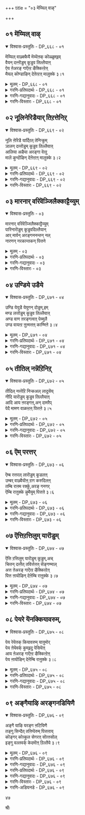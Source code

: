 +++
title = "०३ मॆय्यिल् वाऴ्"

+++


## ०१ मॆय्यिल् वाऴ्

<details open><summary>विश्वास-प्रस्तुतिः - DP_६६८ - ०१</summary>

मॆय्यिल् वाऴ्क्कैयै मॆय्यॆऩक् कॊळ्ळुम्इव्  
वैयन् दऩ्ऩॊडुम् कूडुव तिल्लैयाऩ्  
ऐय ऩेअरङ् गाऎऩ्ऱ ऴैक्किऩ्ऱेऩ्  
मैयल् कॊण्डाऴिन् देऩॆऩ्ऱऩ् मालुक्के ३।१
</details>

<details><summary>मूलम् - DP_६६८ - ०१</summary>

मॆय्यिल् वाऴ्क्कैयै मॆय्यॆऩक् कॊळ्ळुम्इव्  
वैयन् दऩ्ऩॊडुम् कूडुव तिल्लैयाऩ्  
ऐय ऩेअरङ् गाऎऩ्ऱ ऴैक्किऩ्ऱेऩ्  
मैयल् कॊण्डाऴिन् देऩॆऩ्ऱऩ् मालुक्के ३।१
</details>

<details><summary>गरणि-प्रतिपदार्थः - DP_६६८ - ०१</summary>

मॆय्=सत्यवु,, इल्=अल्लद, वाऴ् क्कैयै=बाळ्वॆयन्नु, मॆय्=सत्य, ऎन्=ऎन्दु, कॊळ्ळुम्=भाविसुव\(तिळियुव\), इवैयम् तन्नॊडुम्=ई लोकदवरॊडनॆ, कूडुवदु इल्लै=कूडिकॊळ्ळुवुदु इल्ल, यान्=नानु, ऐयने=स्वामी, अरङ्गा=श्रीरङ्गनाथा, ऎन्ऱु=ऎन्दु, अऴैक्किन्ऱेन्=कूगुत्तिद्देनॆ, ऎन् तन्=नन्न, मालुक्के=स्वामिगागिये, मैयल् कॊण्डु=व्यामोहगॊण्डु, ऒऴिन्देन्=उळिदिद्देनॆ.
</details>

<details><summary>गरणि-गद्यानुवादः - DP_६६८ - ०१</summary>

सत्यवल्लद बाळ्वॆयन्नु सत्यवॆन्दु भाविसुव ई लोकदवरॊडनॆ नानु कूडिकॊळ्ळूवुदिल्ल. स्वामी श्रीरङ्गनाथा ऎन्दु कूगिकरॆयुत्तिद्देनॆ. नन्न स्वामिगागिये व्यामोहगॊण्डु उळिदिद्देनॆ.\(१\)
</details>

<details><summary>गरणि-विस्तारः - DP_६६८ - ०१</summary>

कुलशेखररु हेळुत्तारॆ- ई लोकद जनरु तम्म बाळ्वॆयन्नु कुरितु तप्पु तिळिदुकॊण्डिद्दारॆ. इहलोकद बाळ्वॆ स्थिरवल्लद्दु, सत्यवल्लद्दु. अदु अळियतक्कद्दु. इन्थ अनिश्चितवू अस्थिरवू असत्यवू आदद्दन्ने सत्यवॆन्दू स्थिरवॆन्दू तिळिदिद्दारॆ. निश्चिन्तरागि अवरु हागॆये जीवन नडसुत्तारॆ. स्वामी, निन्न कृपॆयिन्द ननगॆ इदर ऒळगुट्टिन अरिवागिदॆ. आद्दरिन्दले नानु इहलोकद जनरॊडनॆ कलॆतुकॊळ्ळुवुदिल्ल. अवरिन्द दूरवाद मेलॆ नानु ऒण्टिजीवनवन्नु नडसलारॆ. निन्नन्नु “स्वामी श्रीरङ्गनाथा”ऎन्दुकूगि करॆयुत्तेनॆ, निन्नल्लिये व्यामोहगॊण्डिद्देनॆ. अदरिन्दले नानु इन्नू उळिदुकॊण्डिद्देनॆ. स्वामी, नन्नन्नु उद्धरिसु.

ई लोकद बाळ्वॆयल्लि ऎरडु बगॆ- इल्लि बाळुववर जॊतॆयल्लि अवरन्तॆ नडॆदुकॊण्डु, जीवन नडसुवुदु ऒन्दु बगॆय बाळ्वॆ. अदन्नु लौकिक जीवन अथवा प्रापञ्चिक जीवन ऎन्नुत्तारॆ. लौकिक जीवनदल्लि इन्द्रियगळ सुखभोगगळिगे स्थान. अदरल्लि मोहगॊण्डु अनित्यवाद ई जीवनवन्नु नित्यवॆन्दु भाविसुत्ता तम्मन्ने तावु हाळुमाडिकॊळ्ळुवुदु. इन्नॊन्दु बगॆय जीवनवॆन्नुवुदु भगवन्तनन्नु आश्रयिसि बाळुवुदु. लौकिकरिन्द दूरसरिद हॊरतु भगवन्तनल्लि ममतॆ हॆच्चुवुदिल्ल. भगवन्तनॊब्बने सत्यवू शाश्वतवू ऎन्दु दृढवागि नम्बि, अवनल्लि शरणागि, अवनन्नु पडॆयुवुदक्कॆ सतत प्रयत्न माडुत्ता बाळुवुदु.इदु पारमार्थिक जीवन. कुलशेखररु ई बाळ्वॆय श्रेष्ठतॆयन्नु सारि हेळुत्तिद्दारॆ.

३९
</details>

## ०२ नूलिनेरिडैयार् तिऱत्तेनिऱ्

<details open><summary>विश्वास-प्रस्तुतिः - DP_६६९ - ०२</summary>

नूलि ऩेरिडै यार्दिऱत् तेनिऱ्कुम्  
ञालन् दऩ्ऩॊडुम् कूडुव तिल्लैयाऩ्  
आलिया अऴैया अरङ्गा वॆऩ्ऱु  
मालॆ ऴुन्दॊऴिन् देऩॆऩ्ऱऩ् मालुक्के ३।२
</details>

<details><summary>मूलम् - DP_६६९ - ०२</summary>

नूलि ऩेरिडै यार्दिऱत् तेनिऱ्कुम्  
ञालन् दऩ्ऩॊडुम् कूडुव तिल्लैयाऩ्  
आलिया अऴैया अरङ्गा वॆऩ्ऱु  
मालॆ ऴुन्दॊऴिन् देऩॆऩ्ऱऩ् मालुक्के ३।२
</details>

<details><summary>गरणि-प्रतिपदार्थः - DP_६६९ - ०२</summary>

नूलिन्=दारक्कॆ, नेर्=समनाद, इडैयार्=नडुवुळ्ळवर, तिऱत्ते=रीतियल्लिये, निऱ् कुम्=इरुव, ञालम् तन्नॊडुम्=ई जगत्तिनॊडनॆ, कूडुवदिल्लैयान्=नानु सेरुवुदिल्ल, आलिया=आलिसिदरू, अऴैया=कूगिदरू, अरङ्गा ऎन्ऱु=श्रीरङ्गनाथा ऎन्दु, माल् ऎऴुन्दु=मोहगॊण्डु, ऒऴिन्देन्=अळिदु उळिदु इरुवॆनु, ऎन् तन्=नन्न, मालुक्के=स्वामिगागिये.
</details>

<details><summary>गरणि-गद्यानुवादः - DP_६६९ - ०२</summary>

दारक्कॆ समनाद नडुवुळ्ळवर रीतियल्लिये इरुव ई जगत्तिनॊडनॆ नानु कूडिकॊळ्ळुवुदिल्ल. आलिसिदरू कूगिदरू श्रीरङ्गनाथा ऎन्दु मोहगॊण्डु, नन्न स्वामिगागिये अळिदु उळिदु इद्देनॆ.\(२\)
</details>

<details><summary>गरणि-विस्तारः - DP_६६९ - ०२</summary>

“दारक्कॆ समनाद नडुवुळ्ळवरु”-नारियरु. नारियर नडुवु दारविद्दन्तॆ बलु सण्णऎन्दु हेळुव मातु इदु. नारियरन्नु वर्णिसुव विषयदल्लि, अवर सौन्दर्यवन्नु हेळुवुदरल्लि गमनक्के बरुवुदु नडुवू ऒन्दु. ई ऒन्दु अंशदिन्दले कुलशेखररु नारियरु देहसौन्दर्यवन्नुळ्ळवरु ऎन्दु सूचिसुत्तिद्दारॆ.

“दारक्कॆ समनाद नडुवुळ्ळवर रीतियल्ले इरुव ई जगत्तु”-हॆण्णिन सृष्टिये गण्डसन्नु बन्धनक्कॆ सिलुकिसिकॊळ्ळुवुदक्कॆ. अवर रूप,लावण्य, तळुकु बळुकुगळु गण्डसन्नु ई प्रपञ्चक्कॆ कट्टिहाकुत्तवॆ. गण्डसु हॆङ्गसिन कडॆगॆ ऒलिदनॆन्दरॆ, भगवन्तन कडॆय गमनक्कॆ अळुकु बन्दन्तॆये. ई जगत्तू अन्थाद्दे. अदु बहळ आकर्षणीय. मानवनन्नु तन्न कडॆगॆ सॆळॆयुत्तदॆ. अदक्कॆ कट्टिबिद्दवनु, भगवन्तन कृपाकटाक्षद हॊरतु जनन मरण प्रवाहदल्लि सिक्कि तॊळलाडुत्तले इरबेकागुवुदु.

कुलशेखररु भगवन्तनल्लि मॊरॆयिडुत्तारॆ-स्वामी, प्रकृतिय सॆळॆतक्कॆ नानु ऒळगागुवुदिल्ल. जगत्तिन तोरिकॆय सुखसन्तोषगळिगॆ नानु कट्टुबीळुवुदिल्ल. ई जगत्तिन जनर सङ्गवागलि सहवासवागलि ननगॆ बेड. नानु एने केळलि, नन्न किविगॆ एने बीळलि अदु श्रीरङ्गनाथनाद निन्न विषयवे. नानु नुडियुवुदॆल्लवू निन्न विषयवे. नानु करॆदरागलि, कूगिदरागलि अदु “रङ्गनाथ”ऎम्ब निन्न हॆसरे. नन्न स्वामियाद निनगागिये नन्न जीववन्नु बिगिहिडिदिट्टुकॊण्डिद्देनॆ. ननगॆ बेडवाद ई जगत्तिनल्लि गत्यन्तरविल्लदॆ उळिदुकॊण्डिद्देनॆ. स्वामी, नीनु नन्नल्लि कृपॆतोरि, नन्नन्नु उद्धरिसु.

४०
</details>

## ०३ मारनार् वरिवॆञ्जिलैक्काट्टैय्युम्

<details open><summary>विश्वास-प्रस्तुतिः - ०३</summary>

मारनार् वरिवॆञ्जिलैक्काट्टैय्युम्  
पारिनारॊडुम् कूडुवदिल्लैयान्  
आर् मार्वन् अरङ्गननन्तन् नल्  
नारणन् नरकान्तकन् पित्तने
</details>

<details><summary>मूलम् - ०३</summary>

मारनार् वरिवॆञ्जिलैक्काट्टैय्युम्  
पारिनारॊडुम् कूडुवदिल्लैयान्  
आर् मार्वन् अरङ्गननन्तन् नल्  
नारणन् नरकान्तकन् पित्तने
</details>

<details><summary>गरणि-प्रतिपदार्थः - ०३</summary>

मारनार्=कामदेवन, वरि=कोमलवाद\(आकर्षकवाद\)वॆम्=तीक्ष्णवाद, शिलैक्कू=बिल्लिगॆ, आळ् शॆय्युम्=सेवॆसल्लिसुव\(ऊळिग माडुव\), पारिनारॊडुम्=ई प्रपञ्चद जनरल्लि, यान्=नानु, कूडुवदिल्लै=कूडियाडुवुदिल्ल\(कूडिकॊळ्ळुवुदिल्ल\). आरम्=हारवन्नु, मार्वन्=ऎदॆयल्लि धरिसिदवनाद, अनन्तन्=अनन्तनाद, नल्=सकलसद्गुणगळ, नारणन्=नारायणनाद, नरक अन्तकन्=नरकवन्नु कॊनॆगाणिसुववनाद\(नरकासुरनन्नु कॊन्दवनाद\) अरङ्गन्=श्रीरङ्गनाथनल्लि, पित्तने=मोहगॊण्डवने नानु.
</details>

<details><summary>गरणि-गद्यानुवादः - ०३</summary>

कामदेवन कोमलवाद क्रूरवाद बिल्लिगॆ ऊळिग माडुव ई प्रपञ्चद जनरॊडनॆ नानु कूडुवुदिल्ल. ऎदॆयल्लि हारवन्नु धरिसिरुव, अनन्तनागिरुव, सकलसद्गुणगळ नारायणनाद, नरकान्तकनाद श्रीरङ्गनाथनल्लिये मोहगॊण्डवनु नानु.\(३\)
</details>

<details><summary>गरणि-विस्तारः - ०३</summary>

यारल्लि, एतक्कागि ऊळिग माडुवुदु श्रेयस्कर? कुलशेखररु इदन्नु मनमुट्टुवन्तॆ इल्लि हेळिद्दारॆ-

चतुर्विध पुरुषार्थगळल्लि कामक्कागि दुडियुवुदे?मोक्षक्कागि दुडियुवुदे? कामक्कागि दुडियबेकॆन्दरॆ कामदेवनिगॆ सेवॆसल्लिसबेकु. कामक्कॆ ऒडॆयने कामदेव. ऎल्ल बगॆय प्रापञ्चिक आशॆयन्नु प्रचोदिसुववने अवनु. अवन बिल्लु मधुरवाद कब्बिनजल्लॆ. बाणगळु सुन्दरवाद हूगळु. आ बाणगळु ऎष्टु सुन्दरवो अष्टे हरितवागि क्रूरवागिरुवुवु. अदक्कॆ ऒळगादरॆ, मनुष्यनु क्षणिकवाद प्रापञ्चिक सुखक्के ऒळपडुत्तानॆ. अदरिन्द, तृप्तियुण्टागद आशॆहॆच्चुत्तले होगुवुदु. अदर अन्तिमफलयातनॆ, सङ्कट मत्तु दुर्गति.

कामद बदलागि मोक्षक्कागि दुडियबेकॆन्दरॆ, कामदेवनिगिन्त बलुसुन्दरनाद भगवन्तनन्नु आश्रयिसबेकु. भगवन्तनु अनन्तवाद स्वरूपस्वभावगळन्नुळ्ळवनु. सकलसद्गुणगळिगॆ आकरनाद श्रीमन्नारायणनु. नरकासुरनन्नु संहरिसि, चेतनरन्नॆल्ला नरकदिन्द पारुमाडतक्कवनु. अवने श्रीरङ्गनाथनू. अवनिन्दले मोक्ष दॊरॆयुवुदु. अवनिगे ऊळिग माडबेकु.

कुलशेखररु देवरल्लि मॊरॆयिडुत्तारॆ-स्वामी, नानु आशॆगॆ अडियाळल्ल. प्रापञ्चिक सुख ननगॆ बेड. प्रापञ्चिकर हादियन्नु नानु तुळियुवुदिल्ल. सकलसद्गुणसम्पन्ननाद निन्नन्नु नम्बि, निनगॆ सेवॆ सल्लिसुत्तेनॆ. जनन मरणद सुळियिन्द नन्नन्नु उद्धरिसु.

४१
</details>

## ०४ उण्डिये उडैये

<details open><summary>विश्वास-प्रस्तुतिः - DP_६७१ - ०४</summary>

उण्डि येयुडै येयुगन् दोडुम्,इम्  
मण्ड लत्तॊडुम् कूडुव तिल्लैयाऩ्  
अण्ड वाण ऩरङ्गऩ्वऩ् पेय्मुलै  
उण्ड वायऩ्ऱ ऩुऩ्मत्तऩ् काण्मिऩे ३।४
</details>

<details><summary>मूलम् - DP_६७१ - ०४</summary>

उण्डि येयुडै येयुगन् दोडुम्,इम्  
मण्ड लत्तॊडुम् कूडुव तिल्लैयाऩ्  
अण्ड वाण ऩरङ्गऩ्वऩ् पेय्मुलै  
उण्ड वायऩ्ऱ ऩुऩ्मत्तऩ् काण्मिऩे ३।४
</details>

<details><summary>गरणि-प्रतिपदार्थः - DP_६७१ - ०४</summary>

उण्डिये=आहारवन्नु, उडैये=वस्त्रवन्ने \(उडुगॆयन्ने\)उहन्दु=आशिदि, ओडुम्=ओडुत्तिरुव, इ मण्डलत्तॊडुम्=ई भूमण्डलदॊडनॆ, यान्=नानु, कूडुवदिल्लै=कूडिकॊळ्ळुवुदिल्ल, अण्डवाणन्=ब्रह्माण्डदल्लॆल्ला नॆलसिरुववनू, वल्=बलिष्ठळाद, पेय्=राक्षसिय, मुलै=मॊलॆयन्नु, उण्डवायन्=उण्ड बायुळ्ळवनू आद, अरङ्गन् तन्=श्रीरङ्गनाथन, उन्मत्तन्=हुच्चुहिडिदवनागि, काण्मिने=नोडिरि\(काणिरि\).
</details>

<details><summary>गरणि-गद्यानुवादः - DP_६७१ - ०४</summary>

उणिसन्ने उडुगॆयन्ने आशिसि ओडुव ई भूमण्डलदॊडनॆ नानु कूडिकॊळ्ळुवुदिल्ल. ब्रह्माण्डवॆल्लवन्नू व्यापिसिरुववनू बलिष्ठळाद राक्षसिय मॊलॆयन्नुण्ड बायुळ्ळवनू आद श्रीरङ्गनाथनल्लिये नानु उन्मत्तनागिद्देनॆ.\(४\)
</details>

<details><summary>गरणि-विस्तारः - DP_६७१ - ०४</summary>

भूमण्डलद जनर परदटवॆल्ल एतक्कागि? जन विधविधवाद कॆलसगळल्लि तॊडगि तॊळलुवुदादरू एतक्कॆ? अवर हॊट्टॆय हसिवन्नु नीगिसलु, हॊरगिन बिसिलु मळॆ चळिगाळिगळिन्द मैयन्नु कापाडिकॊळ्ळुवुदक्कॆ अल्लवे? हिडि कूळिगागि, गेणुबट्टॆगागि मनुष्यन श्रेष्ठ जीवनवन्नु सूरॆगॊळ्ळुवुदे? अवन आशॆ हॊट्टॆबट्टॆगळिन्द मात्रवे मुगियुवुदे? आ आशॆगॆ मितियिदॆये? दुडिदष्टू पडॆदष्टू तृप्तियागुवुदे? अपरूपवाद मानव जीवनवन्नु इष्टक्के सीमितगॊळिसबहुदे?इदरिन्द याव पुरुषार्थद साधनॆयादन्तॆ?

भूमिय मेलॆ हुट्टि हॊट्टॆबट्टॆगागि दुडियुवुदेनू तप्पिद्दल्ल. आदरॆ, जन्मवन्नु सार्थकगॊळिसलु मनस्सन्नु, गमनवन्नु भगवन्तन कडॆगॆ हरिसबेकु. सर्वव्यापियाद भगवन्तनन्नु कामिसि अवनन्नु पडॆयलु सर्वप्रयत्न माडबेकादद्दु मनुष्यन कर्तव्य.

कुलशेखररु भगवन्तनल्लि मॊरॆयिडुत्तारॆ-स्वामी, उणिसु उडुगॆगळ चपलक्कॆ कट्टिबिद्दु अवक्कागि तॊळलुव प्रापञ्चिकर सहवासवन्नु नानॊल्लॆ. ब्रह्माण्डदल्लि ऎल्लॆल्लियू व्यापिसिरुव अद्भुतकारियाद, ऎल्लक्कू ऒडॆयनाद निन्नल्लिये ननगॆ ऎल्ल व्यामोहवू. आद्दरिन्द ननगॆ आश्रयकॊट्टु, नन्नन्नु कापाडु.

४२
</details>

## ०५ तीतिल् नन्नॆऱिनिऱ्

<details open><summary>विश्वास-प्रस्तुतिः - DP_६७२ - ०५</summary>

तीदिल् नऩ्ऩॆऱि निऱ्कअल् लादुसॆय्  
नीदि यारॊडुम् कूडुव तिल्लैयाऩ्  
आदि आय ऩरङ्गऩ्,अन् दामरैप्  
पेदै मामण वाळऩ्ऱऩ् पित्तऩे ३।५
</details>

<details><summary>मूलम् - DP_६७२ - ०५</summary>

तीदिल् नऩ्ऩॆऱि निऱ्कअल् लादुसॆय्  
नीदि यारॊडुम् कूडुव तिल्लैयाऩ्  
आदि आय ऩरङ्गऩ्,अन् दामरैप्  
पेदै मामण वाळऩ्ऱऩ् पित्तऩे ३।५
</details>

<details><summary>गरणि-प्रतिपदार्थः - DP_६७२ - ०५</summary>

तीदु=दोषगळु, इल्=इल्लद, नल्=उत्तमवाद, नॆऱि=धर्ममर्गवु, निऱ् क=इरलागि, अल्लादु=अदक्कॆ व्यतिरिक्तवादद्दन्नु, शॆय्=माडुव, नीतियारॊडुम्=नीतिवन्तरॊडनॆ, यान्=नानु, कूडुवदिल्लै=कूडिकॊळ्ळुवुदिल्ल, आदि=ऎल्लक्कू आदियादवनाद, आयन्=गोवळनागि अवतरिसिद, अरङ्गन्=श्रीरङ्गनाथनाद, अम्=सुन्दरवाद, तामरै=तावरॆयल्लिय, पेदै=हॆण्णाद, मा=लक्ष्मीदेविय, मणवाळन् तन्=गण्डनल्लि, पित्तने=मोहगॊण्डवने.
</details>

<details><summary>गरणि-गद्यानुवादः - DP_६७२ - ०५</summary>

दोषगळिल्लद उत्तमवाद धर्ममार्गविरलागि, अदक्कॆ विरुद्धवागि नडॆदुकॊळ्ळुव नीतिवन्तरॊडनॆ नानु कूडिकॊळ्ळुवुदिल्ल. ऎल्लक्कू आदियाद, गोवळनाद, श्रीरङ्गनाथनाद, सुन्दरवाद तावरॆयल्लिय हॆण्णाद महालक्ष्मिय गण्डनल्लि नानु मोहगॊण्डवने.\(५\)
</details>

<details><summary>गरणि-विस्तारः - DP_६७२ - ०५</summary>

भूमिय मेलॆ हुट्टीदवरु नडॆदुकॊळ्ळबेकाद मार्गविदॆ. आचारविदॆ. संस्कृतियिदॆ. अदु दोषविल्लद्दु. शुद्धवादद्दु. जीवनवन्नु पवित्रगॊळिसतक्कद्दु. आ सन्मार्गवन्नु अनुसरिसि नडॆदु मनुष्यनु उन्नतियन्नु पडॆयबेकु.

आदरॆ, ई लोकद जन प्रापञ्चिकरु. अवरिगॆ ई सन्मार्ग बेड. अदन्नु अवरु बदिगॊत्ति, अदक्कॆ विरुद्धवाद्दन्ने नीतियॆन्दु भाविसि, नम्बि हागॆये नडॆदुकॊळ्ळुत्तारॆ.

कुलशेखररु भगवन्तनल्लि मॊरॆयिडुत्तारॆ;स्वामी, तप्पुहादि हिडिदिरुव लोकद जनद सहवास ननगॆ बेड. ऎल्लक्कू “आदि”ऎनिसिकॊण्ड, गॊल्लर कुलदल्लि\(श्रीकृष्णनागि\)हुट्टि ऎल्लरिगू सुलभसाध्यनॆनिसिकॊण्ड, सॊबगिन तावरॆयल्लि हुट्टिद श्रीदेविगॆ वल्लभनाद, ईग श्रीरङ्गदल्लि नॆलॆसिरुव श्रीरङ्गनाथनाद निन्नल्लिये ननगॆ ऎल्ल व्यामोहवू. स्वामी, नन्नन्नु उद्धरिसु.
</details>

## ०६ ऎम् परत्तर्

<details open><summary>विश्वास-प्रस्तुतिः - DP_६७३ - ०६</summary>

ऎम्ब रत्तरल् लारॊडुम् कूडलऩ्  
उम्बर् वाऴ्वैयॊऩ् ऱाग करुदिलऩ्  
तम्बि राऩम रर्क्कु,अरङ् गनगर्  
ऎम्बि राऩुक्कॆ ऴुमैयुम् पित्तऩे ३।६
</details>

<details><summary>मूलम् - DP_६७३ - ०६</summary>

ऎम्ब रत्तरल् लारॊडुम् कूडलऩ्  
उम्बर् वाऴ्वैयॊऩ् ऱाग करुदिलऩ्  
तम्बि राऩम रर्क्कु,अरङ् गनगर्  
ऎम्बि राऩुक्कॆ ऴुमैयुम् पित्तऩे ३।६
</details>

<details><summary>गरणि-प्रतिपदार्थः - DP_६७३ - ०६</summary>

ऎम्=नन्न, परत्तर्=कडॆयवरु, अल्लारॊडुम्=अल्लदवरॊडनॆ, कूडलन्=कूडुवुदिल्ल, उम्बर्=देवतॆगळ, वाऴ् वै=बाळ्वॆयन्नु, ऒन्ऱु आह=यावॊन्दु पुरुषार्थवॆन्दू, करुदलन्=भाविसुवुदिल्ल, अमरर् क्कू=अमररिगॆ, तम् पिरान्=स्वामियागि, अरङ्गम् नगर्=श्रीरङ्गवॆम्ब पट्टणद, ऎम्=नन्न, पिरानुक्कू=स्वामिगॆ, ऎऴुमैयुम्=ऎच्चरगॊण्डागिनिन्दलू, पित्तने=मोहगॊण्डवने.
</details>

<details><summary>गरणि-गद्यानुवादः - DP_६७३ - ०६</summary>

नन्न कडॆयवरल्लदवरॊडनॆ नानु कूडिकॊळ्ळुवुदिल्ल. देवतॆगळ बाळ्वॆयन्नु यावॊन्दु पुरुषार्थवॆन्दू भाविसुवुदिल्ल. अमररिगॆ स्वामियागि श्रीरङ्गवॆम्ब नगरद नन्न स्वामियल्लि नानु ऎच्चरगॊण्डागिनिन्दलू व्यामोहगॊण्डवने.\(६\)
</details>

<details><summary>गरणि-विस्तारः - DP_६७३ - ०६</summary>

“नन्न कडॆयवरु”-ऎन्दरॆ, संसारदल्लि बेसरवन्नू कैङ्कर्यदल्लि आसक्तियन्नू पडॆदवरु-पारमार्थिकरु. अवरु लौकिक विषयगळल्लि मनस्सन्नु ओडिसुवुदिल्ल. भूमिय मेलॆ जन्मतळॆदद्दरिन्द, जनर जॊतॆयल्लि इरबेकु, बॆळॆयबेकु, बाळबेकु. अवरिगॆ प्रापञ्चिक सुखसन्तोषगळु बेड. आदरॆ, अवरिगॆ पारमार्थिक विषयगळु ऎन्दरॆ ऎल्लू इल्लद आशॆ. भगवन्तनिगॆ सम्बन्धिसिद विषयगळन्नु, कतॆगळन्नु हेळुत्ता केळुत्ता, भगवत्सम्बन्धवाद कैङ्कर्यगळन्नु उत्साहदिन्द नडसुत्ता, भगवच्चिन्तनॆ माडुत्ता, भगवन्नामस्मरणॆ माडुत्ता तम्म कालवन्नु कळॆयुववरु अवरु.

देवतॆगळ जीवन सार्थकवल्लद्दु. अवरु सदा सुखभोगगळल्लि तॊडगिरुवुदेनो दिट. आदरॆ, अदु याव पुरुषार्थ?

अमररादरो नित्यसूरिगळु. “मोक्ष”वन्नु गळिसिकॊण्डु वैकुण्ठदल्लि भगवन्तन सान्निध्यदल्लि अवनिगॆ सेवॆ सल्लिसिकॊण्डु शाश्वतवागि इरुववरु.

अदे रीतियल्लि, भूलोक वैकुण्ठवॆनिसिद श्रीरङ्गनगरदल्लि श्रीरङ्गनाथस्वामिय सेवॆयल्लिये निरतरागिरतक्कवरू नित्यसूरिगळे. इल्लिय जीवन मुगिद बळिक अवरिगॆ वैकुण्ठवे प्राप्ति.

कुलशेखररु भगवन्तनन्नु बेडिकॊळ्ळुत्तारॆ-स्वामी, ननगॆ ई जीवनदल्लि बेसरवागिदॆ.निन्न प्रीतिय नित्यसूरिगळन्तॆ शाश्वतवागि निन्न सेवॆ माडुवुदन्नु ननगॆ करुणिसु.

“ऎऴुमैयुम्”-ऎम्बुदक्कॆ “भूमिय मेलॆ कण्णुबिट्टदिनदिन्दलू\(हुट्टिदागिनिन्दलू\) “ऎन्दू, “निद्दॆयिन्द ऎच्चरगॊण्डागलॆल्ला”ऎन्दू “भगवत्सेवॆय हिरिमॆय ज्ञानोदयवादागिनिन्दलू”ऎन्दू अर्थमाडबहुदॆनिसुत्तदॆ. सामान्यवाद “ऎच्चरदल्लि”ऎम्ब मातिनिन्द अदन्नु इल्लि विवरिसलागिदॆ.

४४
</details>

## ०७ ऎत्तिऱत्तिलुम् यारॊडुम्

<details open><summary>विश्वास-प्रस्तुतिः - DP_६७४ - ०७</summary>

ऎत्ति ऱत्तिलुम् यारॊडुम् कूडुम्,अच्  
चित्तन् दऩ्ऩैत् तविर्त्तऩऩ् सॆङ्गण्माल्  
अत्त ऩेअरङ् गाऎऩ्ऱ ऴैक्किऩ्ऱेऩ्  
पित्त ऩायॊऴिन् देऩॆम्बि राऩुक्के ३।७
</details>

<details><summary>मूलम् - DP_६७४ - ०७</summary>

ऎत्ति ऱत्तिलुम् यारॊडुम् कूडुम्,अच्  
चित्तन् दऩ्ऩैत् तविर्त्तऩऩ् सॆङ्गण्माल्  
अत्त ऩेअरङ् गाऎऩ्ऱ ऴैक्किऩ्ऱेऩ्  
पित्त ऩायॊऴिन् देऩॆम्बि राऩुक्के ३।७
</details>

<details><summary>गरणि-प्रतिपदार्थः - DP_६७४ - ०७</summary>

ऎत्तिऱत्तिलुम्=याव विषयदल्लियादरू, याव रीतियल्लियादरू, यारॊडुम्=यार जॊतॆयल्लियादरू, कूडुम्=कूडिकॊण्डुबिडुव, अच्चित्तम् तन्नै=आ मनस्सन्नु, तविर् त्तनन्=तप्पिसिदवनु, शॆङ्गण् माल्=कॆन्दावरॆय कण्णुळ्ळ सर्वेश्वरनु\(नीने\), अत्तने=स्वामिये\(तन्दॆये\), अरङ्गा ऎन्ऱु=श्रीरङ्गा ऎन्दु, अऴैक्किन्ऱेन्=कूगि करॆयुत्तिद्देनॆ, ऎम् पिरानुक्के=नन्न स्वामिगॆये, पित्तन् आय्=मोहगॊण्डवनागि, ऒऴन्देन्=अळिदुळिदिद्देनॆ.
</details>

<details><summary>गरणि-गद्यानुवादः - DP_६७४ - ०७</summary>

याव विषयदल्लादरू याव रीतियल्लादरू यारॊडनॆयादरू कूडिकॊण्डुबिडुव आ मनस्सन्नु तप्पिसिदवनु कॆन्दावरॆय कण्णुळ्ळ सर्वेश्वरनाद नीने. तन्दॆये\(स्वामिये\) श्रीरङ्गा ऎन्दु कूगि करॆयुत्तिद्देनॆ. नन्न स्वामिगॆये नानु मोहगॊण्डवनागि अळिदुळिदिद्देनॆ.\(७\)
</details>

<details><summary>गरणि-विस्तारः - DP_६७४ - ०७</summary>

कुलशेखररु भगवन्तनल्लि हेळिकॊळ्ळुत्तिद्दारॆ- मनस्सु बलुचञ्चल. ऎल्ल विषयगळल्लू, ऎल्ल समयगळल्लियू, ऎल्ल रीतिगळल्लियू अदु हरियुत्तिरुत्तदॆ.अदु ऊहिसुव, योचिसुव, चित्रिसुव, योजिसुव क्रमगळु बहळ चुरुकु. मनस्सिन वेग वायुविन वेगक्किन्तलू मिगिलु. प्रपञ्चक्कॆ कट्टिहाकुवुवु मनस्सू इन्द्रियगळू. याव यावुदन्नु मनस्सु चित्रिसिकॊळ्ळुवुदो अवॆल्ल तॆरॆतॆरॆयागि मनस्सिन तॆरॆय मेलॆ मूडि हागॆये मायवागित्तिरुत्तदॆ. मनस्सिन किटकिगळन्तॆ इन्द्रियगळु कॆलस माडुत्तवॆ. मनस्सिन योचनॆगळन्नु कार्यगत माडुवुवु अवु. इन्द्रियगळू मनस्सू ऒट्टुगूडिदुवॆन्दरॆ, आयितु, मनुष्यनिगॆ अधोगति. यावागलू हॊरगण प्रपञ्चद वस्तुविषयगळन्नु कुरितु कॆलसमाडुव मनस्सन्नू इन्द्रियगळन्नू बिगिहिडिदु ऒळगॆये इट्टुकॊळ्ळुवुदक्कॆ सततवाद अभ्यासवू साधनॆयू बेकु. ई अभ्याससाधनॆगळु भगवन्तनाद निन्न कृपॆयिन्दले साध्य.

रमणीयवाद प्रकृतिगिन्तलू सुन्दरवाद आकर्षकवाद कॆन्दावरॆय ऎसळिन हागॆ विशालवाद रमणीयवाद कण्णुगळन्नु स्वामी, नीनु नन्न कडॆगॆ हॊरळिसि, कृपादृष्टियन्नु बीरु. निन्नन्नु “सर्वेश्वरा, रङ्गनाथा”ऎन्दुकूगि मॊरॆयिडुत्तेनॆ. निन्न पूर्णकृपाकटाक्षक्कागि कादुकॊण्डिद्देनॆ. स्वामी, नन्नन्नु उद्धरिसु.

४५
</details>

## ०८ पेयरे यॆनक्कियावरुम्,

<details open><summary>विश्वास-प्रस्तुतिः - DP_६७५ - ०८</summary>

पेय रेयॆऩक् कियावरुम् याऩुमोर्  
पेय ऩेयॆवर्क् कुम्इदु पेसियॆऩ्  
आय ऩेअरङ् गाऎऩ्ऱ ऴैक्किऩ्ऱेऩ्  
पेय ऩायॊऴिन् देऩॆम्बि राऩुक्के ३।८
</details>

<details><summary>मूलम् - DP_६७५ - ०८</summary>

पेय रेयॆऩक् कियावरुम् याऩुमोर्  
पेय ऩेयॆवर्क् कुम्इदु पेसियॆऩ्  
आय ऩेअरङ् गाऎऩ्ऱ ऴैक्किऩ्ऱेऩ्  
पेय ऩायॊऴिन् देऩॆम्बि राऩुक्के ३।८
</details>

<details><summary>गरणि-प्रतिपदार्थः - DP_६७५ - ०८</summary>

यावरुम्=ऎल्लरू, ऎनक्कू=ननगॆ, पेयरे=हुच्चरे, यानुम्=नानू सह, ऎवर् क्कूम्=ऎल्लरिगू ,पेयने=ऒब्ब हुच्चने, इदु=इदन्नु, पेशि=हेळि, एन्=एनु प्रयोजन? आयने=गोवळ रूपदवने, अरङ्गा-श्रीरङ्गनाथा, ऎन्ऱु=ऎन्दु, अऴैक्किन्ऱेन्= कूगि करॆयुत्तिद्देनॆ, ऎम् पिरानुक्के=नन्न स्वामिगागिये, पेयनाय्=हुच्चनागि, ऒऴिन्देन्=अळिदुळिदिद्देनॆ.
</details>

<details><summary>गरणि-गद्यानुवादः - DP_६७५ - ०८</summary>

ननगॆ ऎल्लरू हुच्चरे. नानु ऎल्लरिगू ऒब्ब हुच्चने. इदन्नु हेळि उपयोगवेनु? गोवळरूपदवने, श्रीरङ्गनाथा ऎन्दु निन्नन्नु कूगि करॆयुत्तिद्देनॆ. नन्न स्वामिगागिये नानु हुच्चनागि अळिदुळिदिद्देनॆ.\(८\)
</details>

<details><summary>गरणि-विस्तारः - DP_६७५ - ०८</summary>

कुलशेखररु भगवन्तनल्लि हेळिकॊळ्ळुत्तारॆ- जगत्तिनल्लिरुव जनरॆल्लरन्नू ऎरडुपङ्गडगळागि विङ्गडिसबहुदु- लौकिकरु, पारमार्थिकरु ऎन्दु. लौकिकरु प्रपञ्चद सुखसन्तोषगळन्नरसुत्ता होगुववरु. पारमार्थिकरु प्रपञ्चवन्नु अलक्षिसि भगवन्तने गति ऎन्दु नम्बिरुववरु. ऒन्दु गुम्पिन जनद जीवन इन्नॊन्दु गुम्पिनवरिगॆ हितवल्लद्दु. आद्दरिन्द, लौकिकरिगॆ पारमार्थिकरु हुच्चरिद्दन्तॆ. हागॆये पारमार्थिकरु लौकिकरिगॆ हुच्चरिद्दन्तॆ. ऒन्दु गुम्पिन जनद मातु, नडतॆ, कार्यगळु इन्नॊन्दु गुम्पिनवरिगॆ सरिबीळुवुदिल्ल. हीगॆन्दु हेळिकॊण्डद्दरिन्द फलवेनु? याव मार्ग विहितवादद्दॆन्दु, यावुदन्नु अनुसरिसिदरॆ तमगॆ उन्नतियॆन्दू जन तिळिदुकॊळ्ळुवुदिल्ल. अवरवर हुच्चे अवरवरिगॆ विहितवादद्दु. स्वामी, ननगॆ लोकद जनरॆल्लरू हुच्चरे. लोकद जनक्कॆ नानॊब्ब हुच्च. नन्न हुच्चॆल्ल नन्न स्वामियाद निनगागिये. गोवळनागि अवतरिसि, ऎल्लरिगू सुलभसाध्यनादवने, निन्नन्नु “श्रीरङ्गनाथा”ऎन्दु कूगि करॆयुत्तेनॆ. नन्नन्नु उद्धरिसु.
</details>

## ०९ अङ्गैयाऴि अरङ्गनडियिणै

<details open><summary>विश्वास-प्रस्तुतिः - DP_६७६ - ०९</summary>

अङ्गै याऴि यरङ्ग ऩटियिणै  
तङ्गु सिन्दैत् तऩिप्पॆरुम् पित्तऩाय्  
कॊङ्गर् कोऩ्कुल सेगरऩ् सॊऩ्ऩसॊल्  
इङ्गु वल्लवर्क् केदमॊऩ् ऱिल्लैये ३।९
</details>

<details><summary>मूलम् - DP_६७६ - ०९</summary>

अङ्गै याऴि यरङ्ग ऩटियिणै  
तङ्गु सिन्दैत् तऩिप्पॆरुम् पित्तऩाय्  
कॊङ्गर् कोऩ्कुल सेगरऩ् सॊऩ्ऩसॊल्  
इङ्गु वल्लवर्क् केदमॊऩ् ऱिल्लैये ३।९
</details>

<details><summary>गरणि-प्रतिपदार्थः - DP_६७६ - ०९</summary>

अम्=सुन्दरवाद, कै=कैयल्लि, आऴि=चक्रायुधवन्नु धरिसिद,
</details>

<details><summary>गरणि-गद्यानुवादः - DP_६७६ - ०९</summary>

४६
</details>

<details><summary>गरणि-प्रतिपदार्थः - DP_६७६ - ०९</summary>

अरङ्गन्=श्रीरङ्गनाथन, अडि इणै=पादयुग्मवन्नु \(ऎरडु पादगळन्नु\) शिन्तै=मनस्सिनल्लि, तङ्गु=नॆलॆगॊळिसिरुव, तनि=विलक्षणवाद, पॆरु=दॊड्ड, पित्तन्=हुच्चनू, आम्=आगिरुव, कॊङ्गु=कॊङ्गु जनरिगॆ, कोन्=राजनाद, कुलशेकरन्=कुलशेखरनु, शॊन्न=हेळिद, शॊल्=ई हत्तु पाशुरगळन्नु\(मातन्नु\)वल्लवर् क्कू=बल्लवरिगॆ, एदम्=केडु, ऒन्ऱुम्=स्वल्पवू, इल्लै=इल्ल.
</details>

<details><summary>गरणि-गद्यानुवादः - DP_६७६ - ०९</summary>

सुन्दरवाद कैयल्लि चक्रायुधवन्नु धरिसिद, श्रीरङ्गनाथन ऎरडु पादगळन्नु मनस्सिनल्लि नॆलॆगॊळिसिरुव, विलक्षणवाद बलुदॊड्ड हुच्चनागिरुव कॊङ्गरिगॆ राजनाद कुलशेखरनु हेळिद मातन्नु बल्लवरिगॆ स्वल्पवू केडु बरुवुदिल्ल.\(९\)
</details>

<details><summary>गरणि-विस्तारः - DP_६७६ - ०९</summary>

ई जगत्तिनल्लि बहुपालिन जन लौकिकरु. अवरु संसारदल्लि कट्टिबिद्दु तॊळलुत्तारॆ. श्रेयस्सु तरुव मार्ग यावुदॆन्दु अवरिगॆ तिळियदु. अदन्नु तिळिसिकॊट्टरू अदरन्तॆ नडॆयलु आशिसरु. सत्यवल्लद ई जगत्तिन बाळ्वॆयन्नु सत्यवॆन्दु तप्पुकल्पनॆ अवरिगॆ. हॆङ्गसिन हागॆ तळुकु बॆळकुगळिन्द आकर्षिसुव ई जगत्तिन सॆळॆतक्कॆ अवरु ऒळपट्टिद्दारॆ. कामवॆम्ब पुरुषार्थ साधनॆये अवर गुरि. अदक्कागि एनेनु बेकॆन्दरू माडुवरु. तणिसलसाध्यवाद इन्द्रियचापल्यवन्नु तणिसलु सर्वप्रयत्न माडुत्तारॆ. धर्मक्कॆ विरुद्धवाद, नीतिबाहिरवाद मार्गदल्लि नडॆदुकॊळ्ळुत्तारॆ.

आदरॆ, लोकदल्लि हुट्टिद मेलॆ लौकिकर नडुवॆ जीविसलेबेकादद्दु सहजवे. भगवन्तनु मनुष्यनिगॆ विवेचनाशक्तियन्नु कॊट्टिल्लवे? अदन्नु बळसिकॊण्डु, ऎल्ल पुरुषार्थगळिगिन्तलू मोक्षवॆम्ब पुरुषार्थवे श्रेष्ठवादद्दॆन्दू, अदर साधनॆये मानव जीवनद गुरियॆन्दू तिळीयबेडवे? भगवत्कृपॆयिन्द, मनस्सन्नू इन्द्रियगळन्नू निग्रहिसबेकु. भगवन्तन कोमलवाद अडिगळन्ने दृढवागि नम्बि, इडिय जीवनवन्ने भगवन्तन सेवॆयल्लि सवॆसबेकु. भगवन्तनल्लिये व्यामोहगॊण्डु, भगवन्तन कृपाकटाक्षदिन्द शाश्वतवाद अमरत्ववन्नु साधिसिकॊण्डु आनन्दिसबेकु. इदे बाळिन निजवाद उद्देश. इदक्कागिये भगवन्तनन्नु आश्रयिसुवुदु.

राजनागि, जगत्तिन भोगैश्वर्यगळन्नु अङ्कॆयिल्लदॆ अनुभविसुव योगवन्नु पडॆदिद्दरू सह, अवुगळन्नु तृणीकरिसि भगवन्तन पादयुग्मवन्नु हिडिदु सद्गतिय मार्गवन्ननुसरिसिदवरु कुलशेखररु. अवर अनुभवद सारवन्नु ई तिरुमॊऴियल्लि हेळिद्दारॆ. अदरन्तॆ नडॆदुकॊण्डु, सदा भगवच्चिन्तॆ, भगवत्सेवॆगळन्नु नडसुववर बाळु परिशुद्धवादद्दु. अदरल्लि दोषवागलि, अदक्कॆ नाशवागलि, केडागलि ऎल्लिन्द बन्तु? अमरत्ववे प्राप्तियल्लवे?
</details>

<details><summary>गरणि-अडियनडे - DP_६७६ - ०९</summary>

मॆय्, नूल्, मारन्, उण्डि, तीदिल्, ऎम् बरत्तर्, ऎत्तिऱम्, पेय्, अङ्गै, \(ऊन्\)
</details>

४७

श्रीः